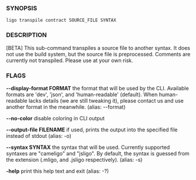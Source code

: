 
### SYNOPSIS
```
ligo transpile contract SOURCE_FILE SYNTAX
```

### DESCRIPTION
[BETA] This sub-command transpiles a source file to another syntax. It does not use the build system, but the source file is preprocessed. Comments are currently not transpiled. Please use at your own risk.

### FLAGS
**--display-format FORMAT**
the format that will be used by the CLI. Available formats are 'dev', 'json', and 'human-readable' (default). When human-readable lacks details (we are still tweaking it), please contact us and use another format in the meanwhile. (alias: --format)

**--no-color**
disable coloring in CLI output

**--output-file FILENAME**
if used, prints the output into the specified file instead of stdout (alias: -o)

**--syntax SYNTAX**
the syntax that will be used. Currently supported syntaxes are "cameligo" and "jsligo". By default, the syntax is guessed from the extension (.mligo, and .jsligo respectively). (alias: -s)

**-help**
print this help text and exit (alias: -?)
